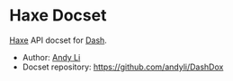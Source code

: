 Haxe Docset
=======================

[Haxe](http://haxe.org/) API docset for [Dash](http://kapeli.com/dash).

 * Author: [Andy Li](https://twitter.com/andy_li)
 * Docset repository: https://github.com/andyli/DashDox

